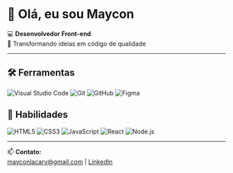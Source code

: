 # 👋 Olá, eu sou Maycon

💻 **Desenvolvedor Front-end**  
🚀 Transformando ideias em código de qualidade  

---

## 🛠 Ferramentas

![Visual Studio Code](https://img.shields.io/badge/-VSCode-007ACC?logo=visualstudiocode&logoColor=black)
![Git](https://img.shields.io/badge/-Git-F05032?logo=git&logoColor=black)
![GitHub](https://img.shields.io/badge/-GitHub-181717?logo=github&logoColor=black)
![Figma](https://img.shields.io/badge/-Figma-F24E1E?logo=figma&logoColor=black)

## 🚀 Habilidades

![HTML5](https://img.shields.io/badge/-HTML5-E34F26?logo=html5&logoColor=black)
![CSS3](https://img.shields.io/badge/-CSS3-1572B6?logo=css3&logoColor=black)
![JavaScript](https://img.shields.io/badge/-JavaScript-F7DF1E?logo=javascript&logoColor=black)
![React](https://img.shields.io/badge/-React-61DAFB?logo=react&logoColor=black)
![Node.js](https://img.shields.io/badge/-Node.js-339933?logo=nodedotjs&logoColor=black)

---

📫 **Contato:**  
[mayconlacarv@gmail.com](mailto:mayconlacarv@gmail.com) | 
[LinkedIn](https://linkedin.com/in/maycon-lagos-de-carvalho-0ab678346)
